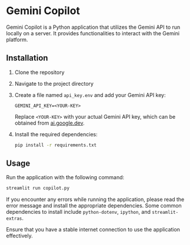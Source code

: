 # Gemini Copilot

Gemini Copilot is a Python application that utilizes the Gemini API to run locally on a server. It provides functionalities to interact with the Gemini platform.

## Installation

1. Clone the repository

2. Navigate to the project directory

3. Create a file named `api_key.env` and add your Gemini API key:

   ```plaintext
   GEMINI_API_KEY=<YOUR-KEY>
   ```

   Replace `<YOUR-KEY>` with your actual Gemini API key, which can be obtained from [ai.google.dev](https://ai.google.dev).

4. Install the required dependencies:

   ```bash
   pip install -r requirements.txt
   ```

## Usage

Run the application with the following command:

```bash
streamlit run copilot.py
```

If you encounter any errors while running the application, please read the error message and install the appropriate dependencies. Some common dependencies to install include `python-dotenv`, `ipython`, and `streamlit-extras`.

Ensure that you have a stable internet connection to use the application effectively.